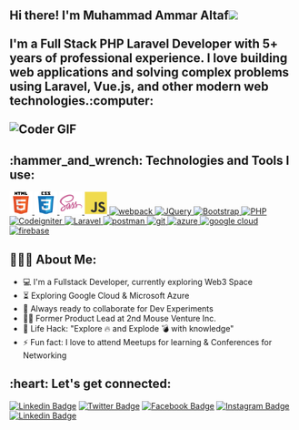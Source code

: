 <h2 align="left">
 <abc>
  <br>Hi there! I'm Muhammad Ammar Altaf<img src="https://user-images.githubusercontent.com/42378118/110234147-e3259600-7f4e-11eb-95be-0c4047144dea.gif" width="30"><br>
  <br> I'm a Full Stack PHP Laravel Developer with 5+ years of professional experience. I love building web applications and solving complex problems using Laravel, Vue.js, and other modern web technologies.:computer:<br>
  <br>
    <img src="https://media.giphy.com/media/SWoSkN6DxTszqIKEqv/giphy.gif" alt="Coder GIF" width="500">
 </abc>
</h2> 
<h2 align="left">:hammer_and_wrench: Technologies and Tools I use:</h2>
<p align="left">
    <a href="https://www.w3.org/html/" target="_blank"> <img src="https://raw.githubusercontent.com/devicons/devicon/master/icons/html5/html5-original-wordmark.svg" alt="html5" width="40" height="40"/> </a>
    <a href="https://www.w3schools.com/css/" target="_blank"> <img src="https://raw.githubusercontent.com/devicons/devicon/master/icons/css3/css3-original-wordmark.svg" alt="css3" width="40" height="40"/> </a>
<a href="https://sass-lang.com" target="_blank"> <img src="https://raw.githubusercontent.com/devicons/devicon/master/icons/sass/sass-original.svg" alt="sass" width="40" height="40"/> </a><a href="https://developer.mozilla.org/en-US/docs/Web/JavaScript" target="_blank"> <img src="https://raw.githubusercontent.com/devicons/devicon/master/icons/javascript/javascript-original.svg" alt="javascript" width="40" height="40"/> </a>
<a href="https://webpack.js.org/" target="_blank"> <img src="https://www.vectorlogo.zone/logos/js_webpack/js_webpack-icon.svg" alt="webpack" width="40" height="40"/> </a>
<a href="https://jquery.com/" target="_blank"> <img src="https://cdn.worldvectorlogo.com/logos/jquery-1.svg" alt="JQuery" width="40" height="40"/> </a>
      <a href="https://getbootstrap.com/" target="_blank"> <img src="https://cdn.worldvectorlogo.com/logos/bootstrap-5.svg" alt="Bootstrap" width="40" height="40"/> </a><a href="https://www.php.net/" target="_blank"> <img src="https://cdn.worldvectorlogo.com/logos/php-1.svg" alt="PHP" width="40" height="40"/> </a>
<a href="https://codeigniter.com/" target="_blank"> <img src="https://cdn.worldvectorlogo.com/logos/codeigniter.svg" alt="Codeigniter" width="40" height="40"/> </a><a href="https://laravel.com/" target="_blank"> <img src="https://cdn.worldvectorlogo.com/logos/laravel-wordmark-1.svg" alt="Laravel" width="40" height="40"/> </a>
<a href="https://www.postman.com/" target="_blank"> <img src="https://www.vectorlogo.zone/logos/getpostman/getpostman-icon.svg" alt="postman" width="40" height="40"/> </a>
<a href="https://git-scm.com/" target="_blank"> <img src="https://www.vectorlogo.zone/logos/git-scm/git-scm-icon.svg" alt="git" width="40" height="40"/> </a>
<a href="https://azure.microsoft.com/en-us/" target="_blank"> <img src="https://www.vectorlogo.zone/logos/microsoft_azure/microsoft_azure-icon.svg" alt="azure" width="40" height="40"/> </a>
 <a href="https://cloud.google.com/" target="_blank"> <img src="https://www.vectorlogo.zone/logos/google_cloud/google_cloud-icon.svg" alt="google cloud" width="40" height="40"/> </a>
 <a href="https://firebase.google.com/" target="_blank"> <img src="https://www.vectorlogo.zone/logos/firebase/firebase-icon.svg" alt="firebase" width="40" height="40"/> </a>
    </p>

<h2 align="left">👨🏻‍💻 About Me:</h2>

- :computer: I'm a Fullstack Developer, currently exploring Web3 Space
- :hourglass_flowing_sand: Exploring Google Cloud & Microsoft Azure
- :rocket: Always ready to collaborate for Dev Experiments
- :man_technologist: Former Product Lead at 2nd Mouse Venture Inc.
- :dart: Life Hack: "Explore :fire: and Explode :bomb: with knowledge"
- :zap: Fun fact: I love to attend Meetups for learning & Conferences for Networking<br>

<h2 align="left">:heart: Let's get connected:</h2>

[![Linkedin Badge](https://img.shields.io/badge/-mammaraltaf-blue?style=flat-square&logo=Linkedin&logoColor=white&link=https://www.linkedin.com/in/mammaraltaf/)](https://www.linkedin.com/in/mammaraltaf) [![Twitter Badge](https://img.shields.io/badge/-@mammaraltaf-1ca0f1?style=flat-square&labelColor=1ca0f1&logo=twitter&logoColor=white&link=https://twitter.com/mammaraltaf)](https://twitter.com/mammaraltaf) [![Facebook Badge](https://img.shields.io/badge/-@mammaraltaf-3b5998?style=flat-square&labelColor=3b5998&logo=facebook&logoColor=white&link=https://www.facebook.com/mammaraltaf)](https://www.facebook.com/mammaraltaf) [![Instagram Badge](https://img.shields.io/badge/-@mammaraltaf-D7008A?style=flat-square&labelColor=D7008A&logo=Instagram&logoColor=white&link=https://www.instagram.com/mammaraltaf/)](https://www.instagram.com/mammaraltaf)
[![Linkedin Badge](https://img.shields.io/badge/-Sivram.tech-blueviolet?style=flat-square&logo=appveyor&logoColor=white&link=https://mammaraltaf.tech/)](https://mammaraltaf.tech/)
